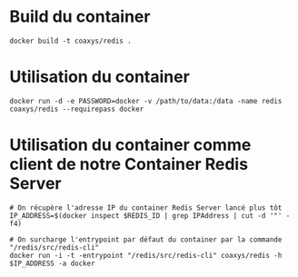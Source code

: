 Build du container
==================
```
docker build -t coaxys/redis .
```

Utilisation du container
========================
```
docker run -d -e PASSWORD=docker -v /path/to/data:/data -name redis coaxys/redis --requirepass docker
```

Utilisation du container comme client de notre Container Redis Server
=======================================================================
```
# On récupère l'adresse IP du container Redis Server lancé plus tôt
IP_ADDRESS=$(docker inspect $REDIS_ID | grep IPAddress | cut -d '"' -f4)

# On surcharge l'entrypoint par défaut du container par la commande "/redis/src/redis-cli"
docker run -i -t -entrypoint "/redis/src/redis-cli" coaxys/redis -h $IP_ADDRESS -a docker
```

